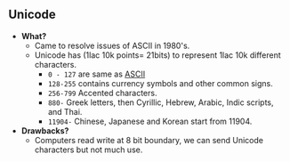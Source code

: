 ## Unicode
- **What?**
  - Came to resolve issues of ASCII in 1980's.
  - Unicode has (1lac 10k points= 21bits) to represent 1lac 10k different characters.
    - `0 - 127` are same as [ASCII](..)
    - `128-255` contains currency symbols and other common signs.
    - `256-799` Accented characters.
    - `880-` Greek letters, then Cyrillic, Hebrew, Arabic, Indic scripts, and Thai. 
    - `11904-` Chinese, Japanese and Korean start from 11904.
- **Drawbacks?**
  - Computers read write at 8 bit boundary, we can send Unicode characters but not much use.
